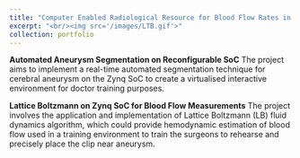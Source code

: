 ```yaml
---
title: "Computer Enabled Radiological Resource for Blood Flow Rates in Aneurysms Using Lattice-Boltzmann"
excerpt: "<br/><img src='/images/LTB.gif'>"
collection: portfolio
---
```


**Automated Aneurysm Segmentation on Reconfigurable SoC**
The project aims to implement a real-time automated segmentation technique for cerebral aneurysm on the Zynq SoC to create a virtualised interactive environment for doctor training purposes.

**Lattice Boltzmann on Zynq SoC for Blood Flow Measurements**
The project involves the application and implementation of Lattice Boltzmann (LB) fluid dynamics algorithm, which could provide hemodynamic estimation of blood flow used in a training environment to train the surgeons to rehearse and precisely place the clip near aneurysm.
